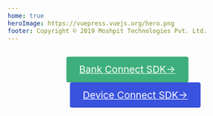 ```yaml
---
home: true
heroImage: https://vuepress.vuejs.org/hero.png
footer: Copyright © 2019 Moshpit Technologies Pvt. Ltd.
---
```

<style>
.finbox-buttons{
  margin: 1.8rem auto;
  text-align: center;
}
.finbox-buttons .action-button{
  display: inline-block;
  font-size: 1.2rem;
  color: #fff;
  padding: 0.8rem 1.6rem;
  border-radius: 4px;
  transition: background-color 0.1s ease;
  box-sizing: border-box;
}
.finbox-buttons .green{
  background-color: #3eaf7c;
  border-bottom: 1px solid #389d70;
}
.finbox-buttons .green:hover{
  background-color: #4abf8a;
}
.finbox-buttons .blue{
  background-color: #3953de;
  border-bottom: 1px solid #1734cf;
}
.finbox-buttons .blue:hover{
  background-color: #5a70e8;
}
</style>
<p class="finbox-buttons">
  <a href="/bank-connect/" class="action-button green">Bank Connect SDK→</a>&nbsp;&nbsp;&nbsp;&nbsp;&nbsp;&nbsp;&nbsp;&nbsp;
  <a href="/device-connect/" class="action-button blue">Device Connect SDK→</a>
</p>
